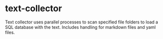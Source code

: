 # text-collector
Text collector uses parallel processes to scan specified file folders to load a SQL database with the text. Includes handling for markdown files and yaml files.

